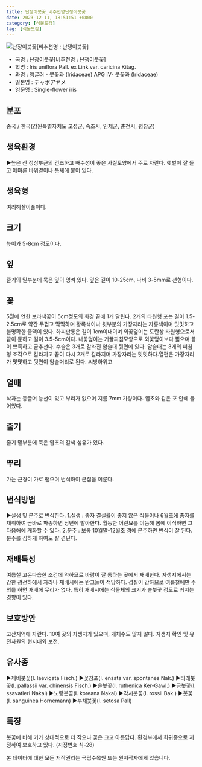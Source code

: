 ```yaml
---
title: 난장이붓꽃_비추천명난쟁이붓꽃
date: 2023-12-11, 18:51:51 +0800
category: [식물도감]
tag: [식물도감]
---
```




![난장이붓꽃[비추천명 : 난쟁이붓꽃]](http://www.nature.go.kr/fileUpload/plants/basic/Iridaceae/Iris/15277/1_th2.JPG)
- 국명 : 난장이붓꽃[비추천명 : 난쟁이붓꽃]
- 학명 : Iris uniflora Pall. ex Link var. caricina Kitag.
- 과명 : 앵글러 - 붓꽃과 (Iridaceae) APG Ⅳ- 붓꽃과 (Iridaceae)
- 일본명 : チャボアヤメ
- 영문명 : Single-flower iris


## 분포
중국 / 한국(강원특별자치도 고성군, 속초시, 인제군, 춘천시, 평창군) 
## 생육환경
▶높은 산 정상부근의 건조하고 배수성이 좋은 사질토양에서 주로 자란다. 햇볕이 잘 들고 메마른 바위곁이나 틈새에 붙어 있다.
## 생육형
여러해살이풀이다.
## 크기
높이가 5-8cm 정도이다.
## 잎
줄기의 밑부분에 묵은 잎이 엉켜 있다. 잎은 길이 10-25cm, 나비 3-5mm로 선형이다.
## 꽃
5월에 연한 보라색꽃이 5cm정도의 화경 끝에 1개 달린다. 2개의 타원형 포는 길이 1.5-2.5cm로 약간 두껍고 딱딱하며 황록색이나 윗부분의 가장자리는 자홍색이며 밋밋하고 불명확한 줄맥이 있다. 화피판통은 길이 1cm이내이며 외꽃덮이는 도란상 타원형으로서 끝이 둔하고 길이 3.5-5cm이다. 내꽃덮이는 거꿀피침모양으로 외꽃덮이보다 짧으며 끝이 뾰족하고 곧추선다. 수술은 3개로 갈라진 암술대 뒷면에 있다. 암술대는 3개의 피침형 조각으로 갈라지고 끝이 다시 2개로 갈라지며 가장자리는 밋밋하다.열편은 가장자리가 밋밋하고 뒷면이 암술머리로 된다. 씨방하위고
## 열매
삭과는 둥글며 능선이 있고 부리가 없으며 지름 7mm 가량이다. 엽초와 같은 포 안에 들어있다.
## 줄기
줄기 밑부분에 묵은 엽초의 갈색 섬유가 있다.
## 뿌리
가는 근경이 가로 뻗으며 번식하여 군집을 이룬다.
## 번식방법
▶실생 및 분주로 번식한다. 1.실생 : 종자 결실률이 좋지 않은 식물이나 6월초에 종자를 채취하여 곧바로 파종하면 당년에 발아한다. 월동한 어린묘를 이듬해 봄에 이식하면 그 다음해에 개화할 수 있다. 2.분주 : 보통 10월말-12월초 경에 분주하면 번식이 잘 된다. 분주를 심하게 하여도 잘 견딘다.
## 재배특성
여름철 고온다습한 조건에 약하므로 바람이 잘 통하는 곳에서 재배한다. 자생지에서는 강한 광선하에서 자라나 재배시에는 반그늘이 적당하다. 성질이 강하므로 여름철에만 주의를 하면 재배에 무리가 없다. 특히 재배시에는 식물체의 크기가 솔붓꽃 정도로 커지는 경향이 있다.
## 보호방안
고산지역에 자란다. 10여 곳의 자생지가 있으며, 개체수도 많지 않다. 자생지 확인 및 유전자원의 현지내외 보전.
## 유사종
▶제비붓꽃(I. laevigata Fisch.)▶꽃창포(I. ensata var. spontanes Nak.)▶타래붓꽃(I. pallassii var. chinensis Fisch.)▶솔붓꽃(I. ruthenica Ker-Gawl.)▶금붓꽃(I. ssavatieri Nakai)▶노랑붓꽃(I. koreana Nakai)▶각시붓꽃(I. rossii Bak.)▶붓꽃(I. sanguinea Hornemann)▶부채붓꽃(I. setosa Pall)
## 특징
붓꽃에 비해 키가 상대적으로 더 작으나 꽃은 크고 아름답다. 환경부에서 희귀종으로 지정하여 보호하고 있다. (지정번호 식-28)






본 데이터에 대한 모든 저작권리는 국립수목원 또는 원저작자에게 있습니다.
